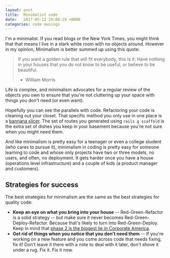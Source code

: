 ```yaml
---
layout: post
title:  Minimalist code
date:   2017-05-12 19:08:29 +0000
categories: code musings
---
```



I'm a minimalist. If you read blogs or the New York Times, you might think that that means I live in a stark white room with no objects around. However in my opinion, Minimalism is better summed up using this quote:

> If you want a golden rule that will fit everybody, this is it: Have nothing in your houses that you do not know to be useful, or believe to be beautiful.
> - William Morris

Life is complex, and minimalism advocates for a regular review of the objects you own to ensure that you're not cluttering up your space with things you don't need (or even want).

Hopefully you can see the parallels with code. Refactoring your code is cleaning out your closet. That specific method you only use in one place is a [bannana slicer](https://www.buzzfeed.com/juliegerstein/just-do-yourself-a-favor-and-read-these-banana-slicer-review). The set of routes you generated using `rails g scaffold` is the extra set of dishes you keep in your basement because you're not sure when you might need them.

And like minimalism is pretty easy for a teenager or even a college student (who cares to pursue it), minimalism in coding is pretty easy for someone learning to code and whose only projects have two or three models, no users, and often, no deployment. It gets harder once you have a house (operations level infrastructure) and a couple of kids (a product manager and customers).

## Strategies for success

The best strategies for minimalism are the same as the best strategies for quality code:
* **Keep an eye on what you bring into your house** -- Red-Green-Refactor is a solid strategy -- but make sure it never becomes Red-Green-Deploy-Refactor. Because that's likely to turn into Red-Green-Deploy. Keep in mind that [phase 2 is the biggest lie in Corporate America](https://hbr.org/2012/05/the-biggest-lie-in-corporate-a).
* **Get rid of things when you notice that you don't need them** -- If you're working on a new feature and you come across code that needs fixing, fix it! Don't leave it there with a note to deal with it later, don't shove it under a rug. Fix it. Fix it now.
